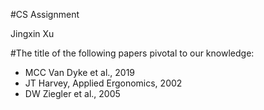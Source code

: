 #CS Assignment

Jingxin Xu

#The title of the following papers pivotal to our knowledge:
 - MCC Van Dyke et al., 2019
  - JT Harvey, Applied Ergonomics, 2002
  - DW Ziegler et al., 2005
